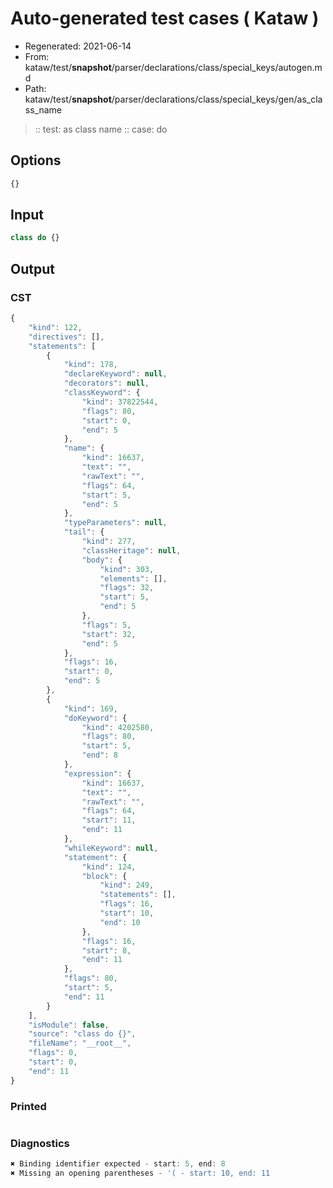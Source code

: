 # Auto-generated test cases ( Kataw )
- Regenerated: 2021-06-14
- From: kataw/test/__snapshot__/parser/declarations/class/special_keys/autogen.md
- Path: kataw/test/__snapshot__/parser/declarations/class/special_keys/gen/as_class_name
> :: test: as class name
> :: case: do
## Options

`````js
{}
`````
## Input

`````js
class do {}
`````
## Output

### CST

```javascript
{
    "kind": 122,
    "directives": [],
    "statements": [
        {
            "kind": 178,
            "declareKeyword": null,
            "decorators": null,
            "classKeyword": {
                "kind": 37822544,
                "flags": 80,
                "start": 0,
                "end": 5
            },
            "name": {
                "kind": 16637,
                "text": "",
                "rawText": "",
                "flags": 64,
                "start": 5,
                "end": 5
            },
            "typeParameters": null,
            "tail": {
                "kind": 277,
                "classHeritage": null,
                "body": {
                    "kind": 303,
                    "elements": [],
                    "flags": 32,
                    "start": 5,
                    "end": 5
                },
                "flags": 5,
                "start": 32,
                "end": 5
            },
            "flags": 16,
            "start": 0,
            "end": 5
        },
        {
            "kind": 169,
            "doKeyword": {
                "kind": 4202580,
                "flags": 80,
                "start": 5,
                "end": 8
            },
            "expression": {
                "kind": 16637,
                "text": "",
                "rawText": "",
                "flags": 64,
                "start": 11,
                "end": 11
            },
            "whileKeyword": null,
            "statement": {
                "kind": 124,
                "block": {
                    "kind": 249,
                    "statements": [],
                    "flags": 16,
                    "start": 10,
                    "end": 10
                },
                "flags": 16,
                "start": 8,
                "end": 11
            },
            "flags": 80,
            "start": 5,
            "end": 11
        }
    ],
    "isModule": false,
    "source": "class do {}",
    "fileName": "__root__",
    "flags": 0,
    "start": 0,
    "end": 11
}
```

### Printed

```javascript

```

### Diagnostics

```javascript
✖ Binding identifier expected - start: 5, end: 8
✖ Missing an opening parentheses - '( - start: 10, end: 11

```

